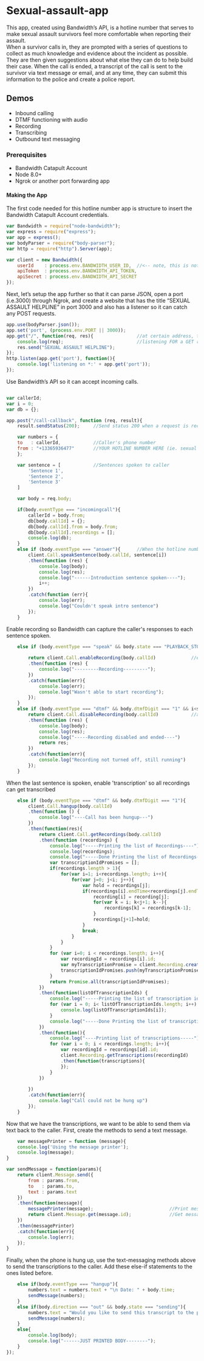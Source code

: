 # Sexual-assault-app

This app, created using Bandwidth’s API, is a hotline number that serves to make sexual assault survivors feel more comfortable when reporting their assault.  
When a survivor calls in, they are prompted with a series of questions to collect as much knowledge and evidence about the incident as possible. They are then given suggestions about what else they can do to help build their case.  When the call is ended, a transcript of the call is sent to the survivor via text message or email, and at any time, they can submit this information to the police and create a police report.

## Demos
* Inbound calling
* DTMF functioning with audio
* Recording
* Transcribing
* Outbound text messaging

### Prerequisites
* Bandwidth Catapult Account
* Node 8.0+
* Ngrok or another port forwarding app

#### Making the App
The first code needed for this hotline number app is structure to insert the Bandwidth Catapult Account credentials.

```javascript
var Bandwidth = require("node-bandwidth");
var express = require("express");
var app = express();
var bodyParser = require("body-parser");
var http = require("http").Server(app);

var client = new Bandwidth({
	userId    : process.env.BANDWIDTH_USER_ID,  //<-- note, this is not the same as the username you used to login to the portal
	apiToken  : process.env.BANDWIDTH_API_TOKEN,
	apiSecret : process.env.BANDWIDTH_API_SECRET
});
```

Next, let’s setup the app further so that it can parse JSON, open a port (i.e.3000) through Ngrok, and create a website that has the title “SEXUAL ASSAULT HELPLINE” in port 3000 and also has a listener so it can catch any POST requests.

```javascript
app.use(bodyParser.json());
app.set('port', (process.env.PORT || 3000));
app.get("/", function(req, res){				//at certain address, takes in request and response
	console.log(req);							//listening FOR a GET request at the '/' (root domain)
	res.send("SEXUAL ASSAULT HELPLINE");
});
http.listen(app.get('port'), function(){
	console.log('listening on *:' + app.get('port'));
});
```

Use Bandwidth’s API so it can accept incoming calls.

```javascript

var callerId;
var i = 0;
var db = {};

app.post("/call-callback", function (req, result){		
	result.sendStatus(200);		//Send status 200 when a request is received and executed successfully

	var numbers = {
	to   : callerId,			//Caller's phone number
	from : "+13365936477" 		//YOUR HOTLINE NUMBER HERE (ie. sexual assault hotline number)
	};

	var sentence = [			//Sentences spoken to caller
		'Sentence 1',
		'Sentence 2',
		'Sentence 3'
	]

	var body = req.body;

	if(body.eventType === "incomingcall"){  
		callerId = body.from;
		db[body.callId] = {};
		db[body.callId].from = body.from;
		db[body.callId].recordings = [];	
		console.log(db);
	}
	else if (body.eventType === "answer"){		//When the hotline number automatically answers, speak sentence[i]
		client.Call.speakSentence(body.callId, sentence[i])
		.then(function (res) {
			console.log(body);
			console.log(res);
 			console.log("------Introduction sentence spoken----");
 			i++;
		})
		.catch(function (err){
			console.log(err);
			console.log("Couldn't speak intro sentence")
		});
	}

```

Enable recording so Bandwidth can capture the caller's responses to each sentence spoken.

```javascript
	else if (body.eventType === "speak" && body.state === "PLAYBACK_STOP"){
		
		return client.Call.enableRecording(body.callId)				//enable recording after sentence is spoken
		.then(function (res) {
			console.log("---------Recording---------");
		})
		.catch(function(err){
			console.log(err);
			console.log("Wasn't able to start recording");
		});
	}
	else if (body.eventType === "dtmf" && body.dtmfDigit === "1" && i<sentence.length){
		return client.Call.disableRecording(body.callId)			//after '1' is pressed by the caller, stop recording
		.then(function (res) {										
			console.log(body);
			console.log(res);
			console.log("-----Recording disabled and ended----")
			return res;												
		})
		.catch(function(err){
			console.log("Recording not turned off, still running")
		});
	}	
```

When the last sentence is spoken, enable 'transcription' so all recordings can get transcribed

```javascript
	else if (body.eventType === "dtmf" && body.dtmfDigit === "1"){
		client.Call.hangup(body.callId)
		.then(function () {
			console.log("----Call has been hungup---")
		})
		.then(function(res){
			return client.Call.getRecordings(body.callId)
			.then(function (recordings) {
				console.log("-----Printing the list of Recordings----")
				console.log(recordings);
				console.log("-----Done Printing the list of Recordings----")
				var transcriptionIdPromises = [];
				if(recordings.length > 1){
					for(var i=1; i<recordings.length; i++){
						for(var j=0; j<i; j++){
							var hold = recordings[j];
							if(recordings[i].endTime<recordings[j].endTime){
								recording[i] = recording[j];
								for(var k = i; k<j+1; k--){
									recordings[k] = recordings[k-1];
								}
								recordings[j+1]=hold;
							}
							break;
						}
					}
				}
				for (var i=0; i < recordings.length; i++){
					var recordingId = recordings[i].id;
					var myTranscriptionPromise = client.Recording.createTranscription(recordingId);
					transcriptionIdPromises.push(myTranscriptionPromise)
				}
				return Promise.all(transcriptionIdPromises);
			})
			.then(function(listOfTranscriptionIds) {
				console.log("-----Printing the list of transcription ids----")
				for (var i = 0; i< listOfTranscriptionIds.length; i++) {
					console.log(listOfTranscriptionIds[i]);
				}
				console.log("-----Done Printing the list of transcription ids----")
			})
			.then(function(){
				console.log("----Printing list of transcriptions-----");
				for (var i = 0; i < recordings.length; i++){
					var recordingId = recordings[id].id;
					client.Recording.getTranscriptions(recordingId)
					.then(function(transcriptions){
					});
				}
			})
	
		})
		.catch(function(err){
			console.log("Call could not be hung up")
		});
	}
```

Now that we have the transcriptions, we want to be able to send them via text back to the caller.  First, create the methods to send a text message.

```javascript
	var messagePrinter = function (message){
	console.log('Using the message printer');
	console.log(message);
}

var sendMessage = function(params){
	return client.Message.send({
		from : params.from,
		to   : params.to,
		text : params.text
	})
	.then(function(message){
		messagePrinter(message);							//Print message sent
		return client.Message.get(message.id); 				//Get message id
	})
	.then(messagePrinter)						
	.catch(function(err){
		console.log(err);
	});
}
``` 

Finally, when the phone is hung up, use the text-messaging methods above to send the transcriptions to the caller. Add these else-if statements to the ones listed before.

```javascript
	else if(body.eventType === "hangup"){
		numbers.text = numbers.text + "\n Date: " + body.time;		
		sendMessage(numbers); 											
	}
	else if(body.direction === "out" && body.state === "sending"){
		numbers.text = "Would you like to send this transcript to the police? \n yes/no";
		sendMessage(numbers);
	}			
	else{																
		console.log(body);
		console.log("------JUST PRINTED BODY--------");
	}
});
```

